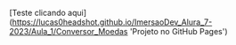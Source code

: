 [Teste clicando aqui] (https://lucas0headshot.github.io/ImersaoDev_Alura_7-2023/Aula_1/Conversor_Moedas 'Projeto no GitHub Pages')